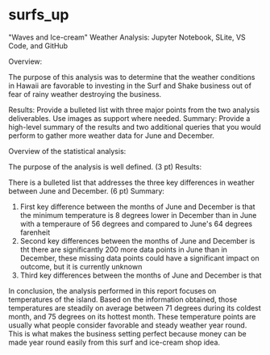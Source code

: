 # surfs_up
"Waves and Ice-cream" Weather Analysis: Jupyter Notebook, SLite, VS Code, and GitHub


Overview:

The purpose of this analysis was to determine that the weather conditions in Hawaii are favorable to investing in the Surf and Shake business out of fear of rainy weather destroying the business. 

Results: Provide a bulleted list with three major points from the two analysis deliverables. Use images as support where needed.
Summary: Provide a high-level summary of the results and two additional queries that you would perform to gather more weather data for June and December.


Overview of the statistical analysis:

The purpose of the analysis is well defined. (3 pt)
Results:

There is a bulleted list that addresses the three key differences in weather between June and December. (6 pt)
Summary:

1. First key difference between the months of June and December is that the minimum temperature is 8 degrees lower in December than in June with a temperaure of 56 degrees and compared to June's 64 degrees farenheit
2. Second key differences between the months of June and December is tht there are significantly 200 more data points in June than in December, these missing data points could have a significant impact on outcome, but it is currently unknown
3. Third key differences between the months of June and December is that 

In conclusion, the analysis performed in this report focuses on temperatures of the island. Based on the information obtained, those temperatures are steadily on average between 71 degrees during its coldest month, and 75 degrees on its hottest month. These temperature points are usually what people consider favorable and steady weather year round. This is what makes the business setting perfect because money can be made year round easily from this surf and ice-cream shop idea. 
